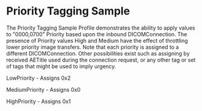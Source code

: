 # Priority Tagging Sample

The Priority Tagging Sample Profile demonstrates the ability to apply values to "0000,0700" Priority based upon the inbound DICOMConnection.  The presence of Priority values High and Medium have the effect of throttling lower priority image transfers. Note that each priority is assigned to a different DICOMConnection.  Other possibilities exist such as assigning by received AETitle used during the connection request, or any other tag or set of tags that might be used to imply urgency. 

LowPriority - Assigns 0x2

MediumPriority - Assigns 0x0

HighPriority - Assigns 0x1

